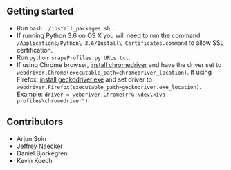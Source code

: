 ## Getting started

- Run `bash ./install_packages.sh `.
- If running Python 3.6 on OS X you will need to run the command `/Applications/Python\ 3.6/Install\ Certificates.command` to allow SSL certification.
- Run `python srapeProfiles.py URLs.txt`.
- If using Chrome browser, [install chromedriver](http://chromedriver.chromium.org/downloads) and have the driver set to `webdriver.Chrome(executable_path=chromedriver_location)`. If using Firefox, [install geckodriver.exe](https://github.com/mozilla/geckodriver/releases/tag/v0.24.0) and set driver to `webdriver.Firefox(executable_path=geckodriver.exe_location)`. Example: `driver = webdriver.Chrome(r"G:\dev\kiva-profiles\chromedriver")` 



## Contributors

- Arjun Soin
- Jeffrey Naecker
- Daniel Bjorkegren
- Kevin Koech

